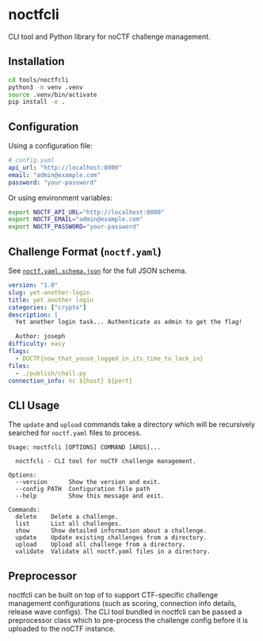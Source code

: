 # noctfcli

CLI tool and Python library for noCTF challenge management.

## Installation

```bash
cd tools/noctfcli
python3 -m venv .venv
source .venv/bin/activate
pip install -e .
```

## Configuration

Using a configuration file:

```yaml
# config.yaml
api_url: "http://localhost:8000"
email: "admin@example.com"
password: "your-password"
```

Or using environment variables:

```bash
export NOCTF_API_URL="http://localhost:8000"
export NOCTF_EMAIL="admin@example.com"
export NOCTF_PASSWORD="your-password"
```

## Challenge Format (`noctf.yaml`)

See [`noctf.yaml.schema.json`](./noctf.yaml.schema.json) for the full JSON schema.

```yaml
version: "1.0"
slug: yet-another-login
title: yet another login
categories: ["crypto"]
description: |
  Yet another login task... Authenticate as admin to get the flag!

  Author: joseph
difficulty: easy
flags:
  - DUCTF{now_that_youve_logged_in_its_time_to_lock_in}
files:
  - ./publish/chall.py
connection_info: nc ${host} ${port}
```

## CLI Usage

The `update` and `upload` commands take a directory which will be recursively searched for `noctf.yaml` files to process.

```
Usage: noctfcli [OPTIONS] COMMAND [ARGS]...

  noctfcli - CLI tool for noCTF challenge management.

Options:
  --version      Show the version and exit.
  --config PATH  Configuration file path
  --help         Show this message and exit.

Commands:
  delete    Delete a challenge.
  list      List all challenges.
  show      Show detailed information about a challenge.
  update    Update existing challenges from a directory.
  upload    Upload all challenge from a directory.
  validate  Validate all noctf.yaml files in a directory.
```

## Preprocessor

noctfcli can be built on top of to support CTF-specific challenge management configurations (such as scoring, connection info details, release wave configs). The CLI tool bundled in noctfcli can be passed a preprocessor class which to pre-process the challenge config before it is uploaded to the noCTF instance.
